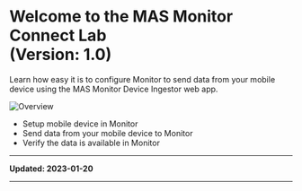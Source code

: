 # Welcome to the MAS Monitor Connect Lab<br>(Version: 1.0)

Learn how easy it is to configure Monitor to send data from your mobile device using the MAS Monitor Device Ingestor web app.

![Overview](/img/mas_monitor_connect/overview.png)

* Setup mobile device in Monitor
* Send data from your mobile device to Monitor
* Verify the data is available in Monitor



---

**Updated: 2023-01-20**

---